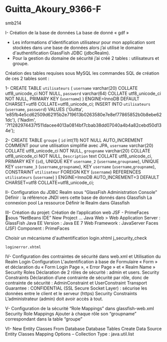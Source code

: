 # Guitta_Akoury_9366-F
smb214

I- Création de la base de données
La base de donné « gdf »
- Les informations d'identification utilisateur pour mon application sont stockées dans une base de données alors j’ai utilisé le domaine d'authentification GlassFish JDBC (jdbcRealm).
- Pour  la gestion du domaine de sécurité j’ai créé 2 tables : utilisateurs et groupe.

Création des tables requises sous MySQL
les commandes SQL de création de ces 2 tables sont : 

1- CREATE TABLE `utilisateurs` (
	 `username` varchar(20) COLLATE utf8_unicode_ci NOT NULL,
	`password` varchar(64) COLLATE utf8_unicode_ci NOT NULL,
	PRIMARY KEY (`username`)
	) ENGINE=InnoDB DEFAULT CHARSET=utf8 COLLATE=utf8_unicode_ci;
INSERT INTO `utilisateurs` (`username`, `password`) VALUES
	('Guitta', 'e85fb4e5cd62509d621f5b2e719613b0263580e7e8ef77865852b0b8ebe621dc'),
	('Nadim', '7f1282974437f511dacee4013a0814bf7cbab38dd07040a4b4a82cebd50d134e');

2- CREATE TABLE `groupe` (
       `id` int(11) NOT NULL AUTO_INCREMENT COMMENT pour une utilisation simplifié avec JPA,
       `username` varchar(20) COLLATE utf8_unicode_ci NOT NULL,
       `groupname` varchar(20) COLLATE utf8_unicode_ci NOT NULL,
       `Description` text COLLATE utf8_unicode_ci,
       PRIMARY KEY (`id`),
       UNIQUE KEY `username_2` (`username`,`groupname`),
       UNIQUE KEY `username_3` (`username`,`groupname`),
       KEY `username` (`username`,`groupname`),
       CONSTRAINT `utilisateur` FOREIGN KEY (`username`) REFERENCES `utilisateurs` (`username`)
       ) ENGINE=InnoDB AUTO_INCREMENT=3 DEFAULT CHARSET=utf8 COLLATE=utf8_unicode_ci;


II- Configuration du JDBC Realm sous “GlassFish Administration Console”
	Définir :
		la référence JNDI vers cette base de donnés dans Glassfish
		La connexion pool
		La ressource
	Définir le Realm dans Glassfish


III- Création du projet: Création de l’application web JSF - PrimeFaces sous “NetBeans IDE”
    New Project …
      Java Web > Web Application
      Server : GlassFish
      Java EE Version : Java EE 7 Web
      Framework : JavaServer Faces (JSF)
      Component : PrimeFaces

 Choisir un mécanisme d'authentification
    login.xhtml 
      	j_security_check

    loginerror.xhtml
    
  IV- Configuration des contraintes de sécurité dans web.xml et Utilisation du Realm
      Login Configuration
        L'autentification à base de Formulaire « Form » et déclaration du « Form Login Page », « Error Page » et « Realm Name »
      Security Roles
        Déclaration de 2 rôles de sécurité : admin et users.
      Security Constraints
        Déclaration d’une contrainte de sécurité par rôle, donc de contrainte de sécurité : AdminConstraint et UserConstraint 
          Transport Guarantee : CONFIDENTIAL (SSL Secure Socket Layer) : sécurise les données entre le client et le serveur (https) 
      Security Constraints
        L’administrateur (admin) doit avoir accès à tout.

V- Configuration de la sécurité “Role Mappings” dans glassfish-web.xml
    Security Role Mappings
      Ajouter à chaque rôle son “groupname” correspondant dans la table “groupe”
      
VI- New Entity Classes From Database
    Database Tables
    Create Data Source
    Entity Classes
    Mapping Options – Collection Type : java.util.list

